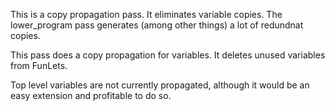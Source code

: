 This is a copy propagation pass.  It eliminates variable copies.
The lower_program pass generates (among other things) a lot
of redundnat copies.

This pass does a copy propagation for variables.  It deletes unused
variables from FunLets.

Top level variables are not currently propagated, although it would be
an easy extension and profitable to do so.
